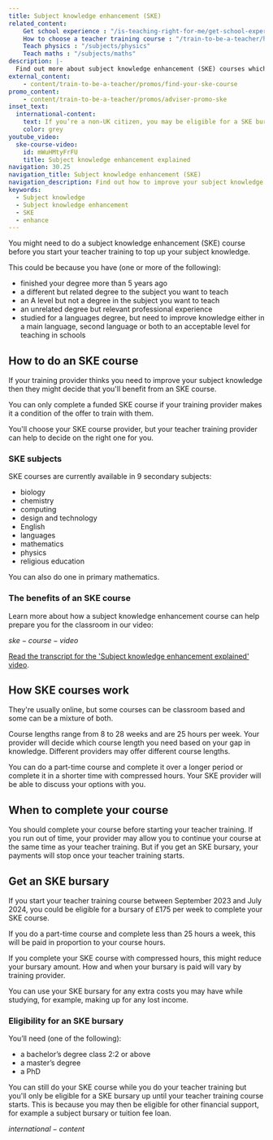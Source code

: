 ```yaml
---
title: Subject knowledge enhancement (SKE)
related_content:
    Get school experience : "/is-teaching-right-for-me/get-school-experience"
    How to choose a teacher training course : "/train-to-be-a-teacher/how-to-choose-your-teacher-training-course"
    Teach physics : "/subjects/physics"
    Teach maths : "/subjects/maths"
description: |-
  Find out more about subject knowledge enhancement (SKE) courses which will help you brush up your knowledge on the subject you want to teach.
external_content:
    - content/train-to-be-a-teacher/promos/find-your-ske-course
promo_content:
    - content/train-to-be-a-teacher/promos/adviser-promo-ske
inset_text:
  international-content:
    text: If you’re a non-UK citizen, you may be eligible for a SKE bursary if you’re training to teach physics or modern foreign languages.
    color: grey
youtube_video:
  ske-course-video:
    id: mWuHMtyFrFU
    title: Subject knowledge enhancement explained
navigation: 30.25
navigation_title: Subject knowledge enhancement (SKE)
navigation_description: Find out how to improve your subject knowledge with a subject knowledge enhancement course.
keywords:
  - Subject knowledge
  - Subject knowledge enhancement
  - SKE
  - enhance
---
```


You might need to do a subject knowledge enhancement (SKE) course before you start your teacher training to top up your subject knowledge.

This could be because you have (one or more of the following):

* finished your degree more than 5 years ago
* a different but related degree to the subject you want to teach
* an A level but not a degree in the subject you want to teach
* an unrelated degree but relevant professional experience
* studied for a languages degree, but need to improve knowledge either in a main language, second language or both to an acceptable level for teaching in schools

## How to do an SKE course

If your training provider thinks you need to improve your subject knowledge then they might decide that you'll benefit from an SKE course. 

You can only complete a funded SKE course if your training provider makes it a condition of the offer to train with them.

You'll choose your SKE course provider, but your teacher training provider can help to decide on the right one for you.

### SKE subjects

SKE courses are currently available in 9 secondary subjects:

* biology
* chemistry
* computing
* design and technology
* English
* languages
* mathematics
* physics
* religious education

You can also do one in primary mathematics.

### The benefits of an SKE course

Learn more about how a subject knowledge enhancement course can help prepare you for the classroom in our video:

$ske-course-video$

 [Read the transcript for the 'Subject knowledge enhancement explained' video](/how-to-apply-for-teacher-training/ske-explained-transcript).
 
## How SKE courses work

They're usually online, but some courses can be classroom based and some can be a mixture of both. 

Course lengths range from 8 to 28 weeks and are 25 hours per week. Your provider will decide which course length you need based on your gap in knowledge. Different providers may offer different course lengths.

You can do a part-time course and complete it over a longer period or complete it in a shorter time with compressed hours. Your SKE provider will be able to discuss your options with you.

## When to complete your course

You should complete your course before starting your teacher training. If you run out of time, your provider may allow you to continue your course at the same time as your teacher training. But if you get an SKE bursary, your payments will stop once your teacher training starts. 

## Get an SKE bursary

If you start your teacher training course between September 2023 and July 2024, you could be eligible for a bursary of £175 per week to complete your SKE course. 

If you do a part-time course and complete less than 25 hours a week, this will be paid in proportion to your course hours.

If you complete your SKE course with compressed hours, this might reduce your bursary amount. How and when your bursary is paid will vary by training provider.

You can use your SKE bursary for any extra costs you may have while studying, for example, making up for any lost income.

### Eligibility for an SKE bursary

You’ll need (one of the following):

* a bachelor’s degree class 2:2 or above
* a master’s degree
* a PhD

You can still do your SKE course while you do your teacher training but you'll only be eligible for a SKE bursary up until your teacher training course starts. This is because you may then be eligible for other financial support, for example a subject bursary or tuition fee loan.

$international-content$

